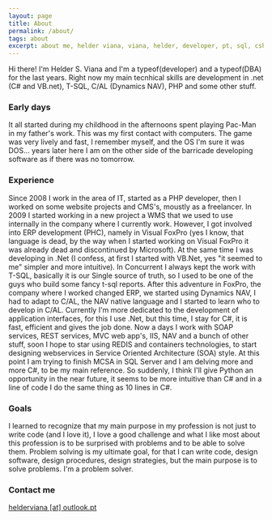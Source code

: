 ```yaml
---
layout: page
title: About
permalink: /about/
tags: about
excerpt: about me, helder viana, viana, helder, developer, pt, sql, csharp
---
```


Hi there! I'm Helder S. Viana and I'm a typeof(developer) and a typeof(DBA) for the last years.
Right now my main tecnhical skills are development in .net (C# and VB.net), T-SQL, C/AL (Dynamics NAV), PHP and some other stuff. 

### Early days

It all started during my childhood in the afternoons spent playing Pac-Man in my father's work. This was my first contact with computers. The game was very lively and fast, I remember myself, and the OS I'm sure it was DOS... years later here I am on the other side of the barricade developing software as if there was no tomorrow.

### Experience

Since 2008 I work in the area of ​​IT, started as a PHP developer, then I worked on some website projects and CMS's, moustly as a freelancer.
In 2009 I started working in a new project a WMS that we used to use internally in the company where I currently work.
However, I got involved into ERP development (PHC), namely in Visual FoxPro (yes I know, that language is dead, by the way when I started working on Visual FoxPro it was already dead and discontinued by Microsoft). At the same time I was developing in .Net (I confess, at first I started with VB.Net, yes "it seemed to me" simpler and more intuitive). In Concurrent I always kept the work with T-SQL, basically it is our Single source of truth, so I used to be one of the guys who build some fancy t-sql reports.
After this adventure in FoxPro, the company where I worked changed ERP, we started using Dynamics NAV, I had to adapt to C/AL, the NAV native language and I started to learn who to develop in C/AL.
Currently I'm more dedicated to the development of application interfaces, for this I use .Net, but this time, I stay for C#, it is fast, efficient and gives the job done. Now a days I work with SOAP services, REST services, MVC web app's, IIS, NAV and a bunch of other stuff, soon I hope to star using REDIS and containers technologies, to start designing webservices in Service Oriented Architecture (SOA) style.
At this point I am trying to finish MCSA in SQL Server and I am delving more and more C#, to be my main reference. So suddenly, I think I'll give Python an opportunity in the near future, it seems to be more intuitive than C# and in a line of code I do the same thing as 10 lines in C#.

### Goals
I learned to recognize that my main purpose in my profession is not just to write code (and I love it), I love a good challenge and what I like most about this profession is to be surprised with problems and to be able to solve them. Problem solving is my ultimate goal, for that I can write code, design software, design procedures, design strategies, but the main purpose is to solve problems. I'm a problem solver.

### Contact me

[helderviana [at] outlook.pt](mailto:helderviana@outlook.pt)
